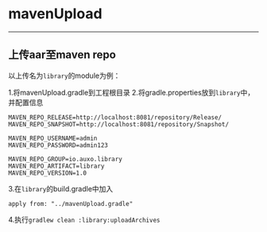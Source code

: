 # mavenUpload
-------------
上传aar至maven repo
-------------

以上传名为`library`的module为例：

 1.将mavenUpload.gradle到工程根目录
 2.将gradle.properties放到`library`中，并配置信息
```
MAVEN_REPO_RELEASE=http://localhost:8081/repository/Release/
MAVEN_REPO_SNAPSHOT=http://localhost:8081/repository/Snapshot/

MAVEN_REPO_USERNAME=admin
MAVEN_REPO_PASSWORD=admin123

MAVEN_REPO_GROUP=io.auxo.library
MAVEN_REPO_ARTIFACT=library
MAVEN_REPO_VERSION=1.0
```
 3.在`library`的build.gradle中加入
```
apply from: "../mavenUpload.gradle"
```
 4.执行`gradlew clean :library:uploadArchives`
